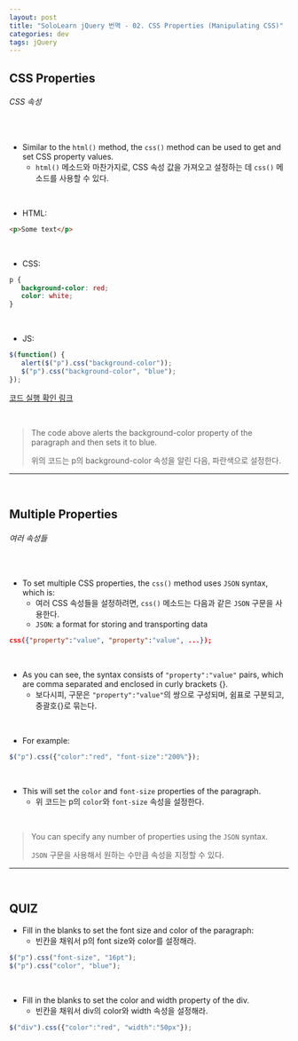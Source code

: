 ```yaml
---
layout: post
title: "SoloLearn jQuery 번역 - 02. CSS Properties (Manipulating CSS)"
categories: dev
tags: jQuery
---
```


## CSS Properties

###### CSS 속성

<br>

- Similar to the `html()` method, the `css()` method can be used to get and set CSS property values.
  - `html()` 메소드와 마찬가지로, CSS 속성 값을 가져오고 설정하는 데 `css()` 메소드를 사용할 수 있다.

<br>

- HTML:

```html
<p>Some text</p>
```

<br>

- CSS:

```css
p {
   background-color: red;
   color: white;
}
```

<br>

- JS:

```js
$(function() {
   alert($("p").css("background-color"));
   $("p").css("background-color", "blue");
});
```

[코드 실행 확인 링크](https://code.sololearn.com/1118/#js)

<br>

> The code above alerts the background-color property of the paragraph and then sets it to blue.
>
> 위의 코드는 p의 background-color 속성을 알린 다음, 파란색으로 설정한다.

------

<br>

## Multiple Properties

###### 여러 속성들

<br>

- To set multiple CSS properties, the `css()` method uses `JSON` syntax, which is:
  - 여러 CSS 속성들을 설정하려면, `css()` 메소드는 다음과 같은 `JSON` 구문을 사용한다.
  - `JSON`: a format for storing and transporting data

```json
css({"property":"value", "property":"value", ...});
```

<br>

- As you can see, the syntax consists of `"property":"value"` pairs, which are comma separated and enclosed in curly brackets {}.
  - 보다시피, 구문은 `"property":"value"`의 쌍으로 구성되며, 쉼표로 구분되고, 중괄호{}로 묶는다.

<br>

- For example:

```js
$("p").css({"color":"red", "font-size":"200%"});
```

<br>

- This will set the `color` and `font-size` properties of the paragraph.
  - 위 코드는 p의 `color`와 `font-size` 속성을 설정한다.

<br>

> You can specify any number of properties using the `JSON` syntax.
>
> `JSON` 구문을 사용해서 원하는 수만큼 속성을 지정할 수 있다.

------

<br>

## QUIZ

- Fill in the blanks to set the font size and color of the paragraph:
  - 빈칸을 채워서 p의 font size와 color를 설정해라.

```js
$("p").css("font-size", "16pt");
$("p").css("color", "blue");
```

<br>

- Fill in the blanks to set the color and width property of the div.
  - 빈칸을 채워서 div의 color와 width 속성을 설정해라.

```js
$("div").css({"color":"red", "width":"50px"});
```

<br>